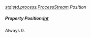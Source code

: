 _[std](../../modules/std/std-module.md):[std.process](../../modules/std/std-process.md).[ProcessStream](../../modules/std/std-process-processstream.md).Position_
##### Property Position:[Int](../../modules/wonkey/wonkey-types-int.md)
Always 0.
